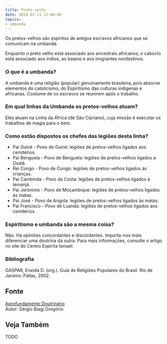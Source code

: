 ```yaml
---
title: Preto velho
date: 2019-01-11 13:00:00
topics: 
- umbanda
---
```


Os pretos-velhos são espíritos de antigos escravos africanos que se
comunicam na umbanda.

Enquanto o preto velho está associado aos ancestrais africanos, o
caboclo está associado aos índios, ao baiano e aos imigrantes
nordestinos.

### O que é a umbanda?
A umbanda é uma religião (popular) genuinamente brasileira, pois absorve
elementos do catolicismo, do Espiritismo das culturas indígenas e
africanas. Costume de os escravos se reunirem após o trabalho.

### Em qual linhas da Umbanda os pretos-velhos atuam?
Eles atuam na Linha da África (de São Cipriano), cuja missão é executar
os trabalhos de magia para o bem.

### Como estão dispostos os chefes das legiões desta linha?
* Pai Guiné - Povo de Guiné: legiões de pretos-velhos ligados aos cemitérios.
* Pai Benguela - Povo de Benguela: legiões de pretos-velhos ligados a Oxalá.
* Rei Congo - Povo de Congo: legiões de pretos-velhos ligados às crianças.
* Pai Cambinda - Povo da Costa: legiões de pretos-velhos ligados à Iemanjá.
* Pai Jerônimo - Povo de Moçambique: legiões de pretos-velhos ligados às matas.
* Pai José - Povo de Angola: legiões de pretos-velhos ligados às matas.
* Pai Francisco - Povo de Luanda: legiões de pretos-velhos ligados aos cemitérios.

### Espiritismo e umbanda são a mesma coisa?
Não. Há opiniões concordantes e discordantes. Importa-nos mais
diferenciar uma doutrina da outra. Para mais informações, consulte o
artigo no site do Centro Espírita Ismael.

### Bibliografia
GASPAR, Eneida D. (org.). Guia de Religiões Populares do Brasil. Rio
de Janeiro: Pallas, 2002.

## Fonte
[Aprofundamento Doutrinário](https://sites.google.com/view/aprofundamentodoutrinario/preto-velho)  
Autor: Sérgio Biagi Gregório

## Veja Também
TODO

